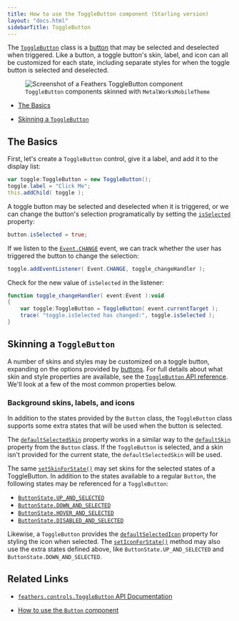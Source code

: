 ```yaml
---
title: How to use the ToggleButton component (Starling version)
layout: "docs.html"
sidebarTitle: ToggleButton
---
```


The [`ToggleButton`](/api-reference/feathers/controls/ToggleButton.html) class is a [button](./button.md) that may be selected and deselected when triggered. Like a button, a toggle button's skin, label, and icon can all be customized for each state, including separate styles for when the toggle button is selected and deselected.

<figure>
<img src="/learn/as3-starling/images/toggle-button.png" srcset="/learn/as3-starling/images/toggle-button@2x.png 2x" alt="Screenshot of a Feathers ToggleButton component" />
<figcaption><code>ToggleButton</code> components skinned with <code>MetalWorksMobileTheme</code></figcaption>
</figure>

- [The Basics](#the-basics)

- [Skinning a `ToggleButton`](#skinning-a-togglebutton)

## The Basics

First, let's create a `ToggleButton` control, give it a label, and add it to the display list:

```actionscript
var toggle:ToggleButton = new ToggleButton();
toggle.label = "Click Me";
this.addChild( toggle );
```

A toggle button may be selected and deselected when it is triggered, or we can change the button's selection programatically by setting the [`isSelected`](/api-reference/feathers/controls/ToggleButton.html#isSelected) property:

```actionscript
button.isSelected = true;
```

If we listen to the [`Event.CHANGE`](/api-reference/feathers/controls/ToggleButton.html#event:change) event, we can track whether the user has triggered the button to change the selection:

```actionscript
toggle.addEventListener( Event.CHANGE, toggle_changeHandler );
```

Check for the new value of `isSelected` in the listener:

```actionscript
function toggle_changeHandler( event:Event ):void
{
    var toggle:ToggleButton = ToggleButton( event.currentTarget );
    trace( "toggle.isSelected has changed:", toggle.isSelected );
}
```

## Skinning a `ToggleButton`

A number of skins and styles may be customized on a toggle button, expanding on the options provided by [buttons](./button.md). For full details about what skin and style properties are available, see the [`ToggleButton` API reference](/api-reference/feathers/controls/ToggleButton.html). We'll look at a few of the most common properties below.

### Background skins, labels, and icons

In addition to the states provided by the `Button` class, the `ToggleButton` class supports some extra states that will be used when the button is selected.

The [`defaultSelectedSkin`](/api-reference/feathers/controls/ToggleButton.html#defaultSelectedSkin) property works in a similar way to the [`defaultSkin`](/api-reference/feathers/controls/BasicButton.html#defaultSkin) property from the `Button` class. If the `ToggleButton` is selected, and a skin isn't provided for the current state, the `defaultSelectedSkin` will be used.

The same [`setSkinForState()`](</api-reference/feathers/controls/BasicButton.html#setSkinForState()>) may set skins for the selected states of a ToggleButton. In addition to the states available to a regular `Button`, the following states may be referenced for a `ToggleButton`:

- [`ButtonState.UP_AND_SELECTED`](/api-reference/feathers/controls/ButtonState.html#UP_AND_SELECTED)
- [`ButtonState.DOWN_AND_SELECTED`](/api-reference/feathers/controls/ButtonState.html#DOWN_AND_SELECTED)
- [`ButtonState.HOVER_AND_SELECTED`](/api-reference/feathers/controls/ButtonState.html#HOVER_AND_SELECTED)
- [`ButtonState.DISABLED_AND_SELECTED`](/api-reference/feathers/controls/ButtonState.html#DISABLED_AND_SELECTED)

Likewise, a `ToggleButton` provides the [`defaultSelectedIcon`](/api-reference/feathers/controls/ToggleButton.html#defaultSelectedIcon) property for styling the icon when selected. The [`setIconForState()`](</api-reference/feathers/controls/Button.html#setIconForState()>) method may also use the extra states defined above, like `ButtonState.UP_AND_SELECTED` and `ButtonState.DOWN_AND_SELECTED`.

## Related Links

- [`feathers.controls.ToggleButton` API Documentation](/api-reference/feathers/controls/ToggleButton.html)

- [How to use the `Button` component](./button.md)
